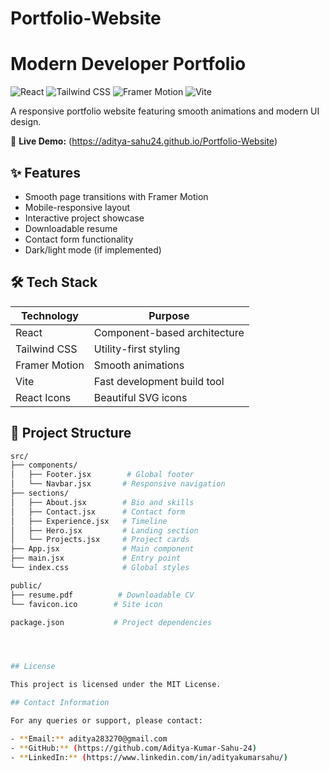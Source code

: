 # Portfolio-Website
# Modern Developer Portfolio

![React](https://img.shields.io/badge/React-20232A?style=for-the-badge&logo=react&logoColor=61DAFB)
![Tailwind CSS](https://img.shields.io/badge/Tailwind_CSS-38B2AC?style=for-the-badge&logo=tailwind-css&logoColor=white)
![Framer Motion](https://img.shields.io/badge/Framer_Motion-0055FF?style=for-the-badge&logo=framer&logoColor=white)
![Vite](https://img.shields.io/badge/Vite-B73BFE?style=for-the-badge&logo=vite&logoColor=FFD62E)

A responsive portfolio website featuring smooth animations and modern UI design.

🔗 **Live Demo:** (https://aditya-sahu24.github.io/Portfolio-Website)

## ✨ Features

- Smooth page transitions with Framer Motion
- Mobile-responsive layout
- Interactive project showcase
- Downloadable resume
- Contact form functionality
- Dark/light mode (if implemented)

## 🛠️ Tech Stack

| Technology | Purpose |
|------------|---------|
| React | Component-based architecture |
| Tailwind CSS | Utility-first styling |
| Framer Motion | Smooth animations |
| Vite | Fast development build tool |
| React Icons | Beautiful SVG icons |

## 📂 Project Structure

```bash
src/
├── components/
│   ├── Footer.jsx        # Global footer
│   └── Navbar.jsx       # Responsive navigation
├── sections/
│   ├── About.jsx        # Bio and skills
│   ├── Contact.jsx      # Contact form
│   ├── Experience.jsx   # Timeline
│   ├── Hero.jsx         # Landing section
│   └── Projects.jsx     # Project cards
├── App.jsx              # Main component
├── main.jsx             # Entry point
└── index.css            # Global styles

public/
├── resume.pdf          # Downloadable CV
└── favicon.ico        # Site icon

package.json           # Project dependencies




## License

This project is licensed under the MIT License.

## Contact Information

For any queries or support, please contact:

- **Email:** aditya283270@gmail.com
- **GitHub:** (https://github.com/Aditya-Kumar-Sahu-24)
- **LinkedIn:** (https://www.linkedin.com/in/adityakumarsahu/)
